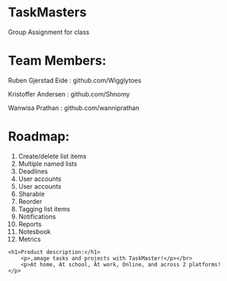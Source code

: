 # TaskMasters
Group Assignment for class

<h1>Team Members:</h1>

<p>Ruben Gjerstad Eide : github.com/Wigglytoes</p> 

<p>Kristoffer Andersen : github.com/Shnomy</p>

<p>Wanwisa Prathan : github.com/wanniprathan</p>

<h1>Roadmap:</h1>
    <ol>
        <li>Create/delete list items</li>
        <li>Multiple named lists</li>
        <li>Deadlines</li>
        <li>User accounts</li>
        <li>User accounts</li>
        <li>Sharable</li>
        <li>Reorder</li>
        <li>Tagging list items</li>
        <li>Notifications</li>
        <li>Reports</li>
        <li>Notesbook</li>
        <li>Metrics</li>
    </ol>
    
    <h1>Product description:</h1>
        <p>,amage tasks and projects with TaskMaster!</p></br>
        <p>At home, At school, At work, Online, and across 2 platforms!</p>
    
